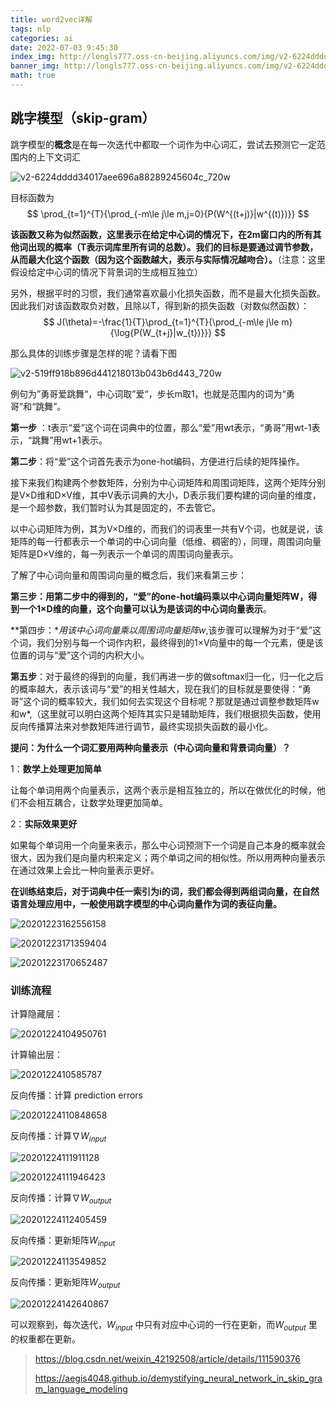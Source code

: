 ```yaml
---
title: word2vec详解
tags: nlp
categories: ai
date: 2022-07-03 9:45:30
index_img: http://longls777.oss-cn-beijing.aliyuncs.com/img/v2-6224dddd34017aee696a88289245604c_720w.jpg
banner_img: http://longls777.oss-cn-beijing.aliyuncs.com/img/v2-6224dddd34017aee696a88289245604c_720w.jpg
math: true
---
```


## 跳字模型（skip-gram）

跳字模型的**概念**是在每一次迭代中都取一个词作为中心词汇，尝试去预测它一定范围内的上下文词汇

![v2-6224dddd34017aee696a88289245604c_720w](http://longls777.oss-cn-beijing.aliyuncs.com/img/v2-6224dddd34017aee696a88289245604c_720w.jpg)

目标函数为
$$
\prod_{t=1}^{T}{\prod_{-m\le j\le m,j=0}{P(W^{(t+j)}|w^{(t)})}}
$$

**该函数又称为似然函数，这里表示在给定中心词的情况下，在2m窗口内的所有其他词出现的概率（T表示词库里所有词的总数）。我们的目标是要通过调节参数，从而最大化这个函数（因为这个函数越大，表示与实际情况越吻合）。**（注意：这里假设给定中心词的情况下背景词的生成相互独立）

另外，根据平时的习惯，我们通常喜欢最小化损失函数，而不是最大化损失函数。因此我们对该函数取负对数，且除以T，得到新的损失函数（对数似然函数）：
$$
J(\theta)=-\frac{1}{T}\prod_{t=1}^{T}{\prod_{-m\le j\le m}{\log{P(W_{t+j}|w_{t})}}}
$$

那么具体的训练步骤是怎样的呢？请看下图

![v2-519ff918b896d441218013b043b6d443_720w](http://longls777.oss-cn-beijing.aliyuncs.com/img/v2-519ff918b896d441218013b043b6d443_720w.jpg)

例句为”勇哥爱跳舞“，中心词取”爱“，步长m取1，也就是范围内的词为“勇哥”和“跳舞”。

**第一步** ：t表示“爱”这个词在词典中的位置，那么“爱”用wt表示，“勇哥”用wt-1表示，“跳舞”用wt+1表示。

**第二步**：将“爱”这个词首先表示为one-hot编码，方便进行后续的矩阵操作。

接下来我们构建两个参数矩阵，分别为中心词矩阵和周围词矩阵，这两个矩阵分别是V×D维和D×V维，其中V表示词典的大小，D表示我们要构建的词向量的维度，是一个超参数，我们暂时认为其是固定的，不去管它。

以中心词矩阵为例，其为V×D维的，而我们的词表里一共有V个词，也就是说，该矩阵的每一行都表示一个单词的中心词向量（低维、稠密的），同理，周围词向量矩阵是D×V维的，每一列表示一个单词的周围词向量表示。

了解了中心词向量和周围词向量的概念后，我们来看第三步：

**第三步：**用第二步中的得到的，“爱”的one-hot编码乘以中心词向量矩阵W，得到一个1×D维的向量，这个向量可以认为是该词的**中心词向量表示**。

**第四步：**用该中心词向量乘以周围词向量矩阵w*,该步骤可以理解为对于“爱”这个词，我们分别与每一个词作内积，最终得到的1×V向量中的每一个元素，便是该位置的词与“爱”这个词的内积大小。

**第五步**：对于最终的得到的向量，我们再进一步的做softmax归一化，归一化之后的概率越大，表示该词与“爱”的相关性越大，现在我们的目标就是要使得：“勇哥”这个词的概率较大，我们如何去实现这个目标呢？那就是通过调整参数矩阵w和w*,（这里就可以明白这两个矩阵其实只是辅助矩阵，我们根据损失函数，使用反向传播算法来对参数矩阵进行调节，最终实现损失函数的最小化。

**提问：为什么一个词汇要用两种向量表示（中心词向量和背景词向量）？**

1：**数学上处理更加简单**

让每个单词用两个向量表示，这两个表示是相互独立的，所以在做优化的时候，他们不会相互耦合，让数学处理更加简单。

2：**实际效果更好**

如果每个单词用一个向量来表示，那么中心词预测下一个词是自己本身的概率就会很大，因为我们是向量内积来定义；两个单词之间的相似性。所以用两种向量表示在通过效果上会比一种向量表示更好。

**在训练结束后，对于词典中任一索引为i的词，我们都会得到两组词向量，在自然语言处理应用中，一般使用跳字模型的中心词向量作为词的表征向量。**

![20201223162556158](http://longls777.oss-cn-beijing.aliyuncs.com/img/20201223162556158.png)

![20201223171359404](http://longls777.oss-cn-beijing.aliyuncs.com/img/20201223171359404.png)

![20201223170652487](http://longls777.oss-cn-beijing.aliyuncs.com/img/20201223170652487.png)

### 训练流程

计算隐藏层：

![20201224104950761](http://longls777.oss-cn-beijing.aliyuncs.com/img/20201224104950761.png)

计算输出层：

![2020122410585787](http://longls777.oss-cn-beijing.aliyuncs.com/img/2020122410585787.png)

反向传播：计算 prediction errors

![20201224110848658](http://longls777.oss-cn-beijing.aliyuncs.com/img/20201224110848658.png)

反向传播：计算$\nabla W_{input}$

![20201224111911128](http://longls777.oss-cn-beijing.aliyuncs.com/img/20201224111911128.png)

![20201224111946423](http://longls777.oss-cn-beijing.aliyuncs.com/img/20201224111946423.png)

反向传播：计算$\nabla W_{output}$

![20201224112405459](http://longls777.oss-cn-beijing.aliyuncs.com/img/20201224112405459.png)

反向传播：更新矩阵$W_{input}$

![20201224113549852](http://longls777.oss-cn-beijing.aliyuncs.com/img/20201224113549852.png)

反向传播：更新矩阵$W_{output}$

![20201224142640867](http://longls777.oss-cn-beijing.aliyuncs.com/img/20201224142640867.png)

可以观察到，每次迭代，$W_{input}$ 中只有对应中心词的一行在更新，而$W_{output}$ 里的权重都在更新。

> https://blog.csdn.net/weixin_42192508/article/details/111590376
>
> https://aegis4048.github.io/demystifying_neural_network_in_skip_gram_language_modeling